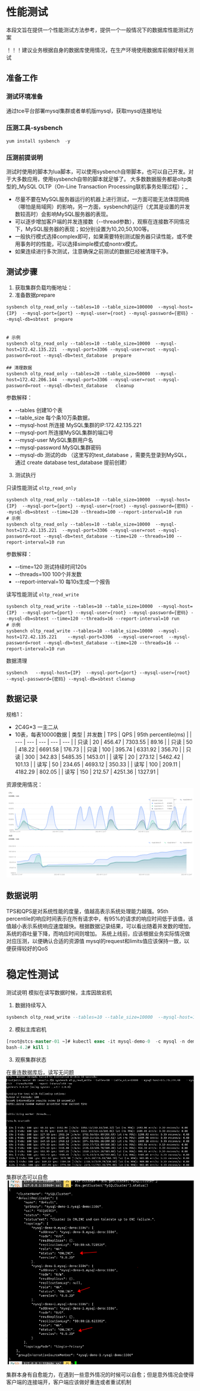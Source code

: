 ## 


# 性能测试
本段文旨在提供一个性能测试方法参考，提供一个一般情况下的数据库性能测试方案

！！！建议业务根据自身的数据库使用情况，在生产环境使用数据库前做好相关测试
## 准备工作
### 测试环境准备
 通过tce平台部署mysql集群或者单机版mysql，获取mysql连接地址
### 压测工具-sysbench
```sql
yum install sysbench  -y
```
### 压测前提说明
测试时使用的脚本为lua脚本，可以使用sysbench自带脚本，也可以自己开发。对于大多数应用，使用sysbench自带的脚本就足够了。  大多数数据服务都是oltp类型的_MySQL OLTP（On-Line Transaction Processing联机事务处理过程）；_

- 尽量不要在MySQL服务器运行的机器上进行测试，一方面可能无法体现网络（哪怕是局域网）的影响，另一方面，sysbench的运行（尤其是设置的并发数较高时）会影响MySQL服务器的表现。
- 可以逐步增加客户端的并发连接数（--thread参数），观察在连接数不同情况下，MySQL服务器的表现；如分别设置为10,20,50,100等。
- 一般执行模式选择complex即可，如果需要特别测试服务器只读性能，或不使用事务时的性能，可以选择simple模式或nontrx模式。
- 如果连续进行多次测试，注意确保之前测试的数据已经被清理干净。
## 测试步骤

1. 获取集群负载均衡地址：
2. 准备数据prepare 
```shell
sysbench oltp_read_only --tables=10 --table_size=100000  --mysql-host={IP}  --mysql-port={port} --mysql-user={root} --mysql-password={密码} --mysql-db=sbtest  prepare


# 示例
sysbench oltp_read_only --tables=10 --table_size=10000  --mysql-host=172.42.135.221  --mysql-port=3306 --mysql-user=root --mysql-password=root --mysql-db=test_database  prepare

## 清理数据
sysbench oltp_read_only --tables=20 --table_size=50000  --mysql-host=172.42.206.144  --mysql-port=3306 --mysql-user=root --mysql-password=root --mysql-db=test_database   cleanup
```
参数解释：

- --tables 创建10个表
- --table_size 每个条10万条数据，
- --mysql-host 所连接 MySQL集群的IP:172.42.135.221
- --mysql-port 所连接MySQL集群的端口号
- --mysql-user MySQL集群用户名 
- --mysql-password MySQL集群密码
- --mysql-db 测试的db （这里写的test_database ，需要先登录到MySQL，通过 create database test_database 提前创建）
3. 测试执行

只读性能测试 `oltp_read_only`
```shell
sysbench oltp_read_only --tables=10 --table_size=10000  --mysql-host={IP}  --mysql-port={port} --mysql-user={root} --mysql-password={密码} --mysql-db=sbtest --time=120 --threads=100 --report-interval=10 run
# 示例
sysbench oltp_read_only --tables=10 --table_size=10000  --mysql-host=172.42.135.221  --mysql-port=3306 --mysql-user=root --mysql-password=root --mysql-db=test_database --time=120 --threads=100 --report-interval=10 run
```
参数解释：

- --time=120 测试持续时间120s
- --threads=100   100个并发数
-  --report-interval=10  每10s生成一个报告

读写性能测试 `oltp_read_write`
```shell
sysbench oltp_read_write --tables=10 --table_size=10000  --mysql-host={IP}  --mysql-port={port} --mysql-user={root} --mysql-password={密码} --mysql-db=sbtest --time=120 --threads=16 --report-interval=10 run
# 示例
sysbench oltp_read_write --tables=10 --table_size=10000  --mysql-host=172.42.135.221    --mysql-port=3306  --mysql-user=root  --mysql-password=root --mysql-db=test_database --time=120 --threads=16 --report-interval=10 run
```


数据清理
```shell
sysbench   --mysql-host={IP}  --mysql-port={port} --mysql-user={root} --mysql-password={密码} --mysql-db=sbtest cleanup

```


## 数据记录

规格1： 

- 2C4G*3  一主二从
- 10表，每表10000数据
| 类型 | 并发数 | TPS | QPS | 95th percentile(ms) |
| --- | --- | --- | --- | --- |
| 只读 | 20 | 456.47 | 7303.55 | 89.16 |
| 只读 | 50 | 418.22 | 6691.58 | 176.73 |
| 只读 | 100 | 395.74  | 6331.92 | 356.70 |
| 只读 | 300 | 342.83 | 5485.35 | 1453.01 |
| 读写 | 20 | 273.12 | 5462.42 | 101.13 |
| 读写 | 50 | 234.65 | 4693.12 | 350.33 |
| 读写 | 100 | 209.11 | 4182.29 | 802.05 |
| 读写 | 150 | 212.57 | 4251.36  | 1327.91 |

资源使用情况：
![image.png](https://raw.githubusercontent.com/imdingtalk/img/images/202311081205716.png)

## 数据说明
TPS和QPS是对系统性能的度量，值越高表示系统处理能力越强。95th percentile的响应时间表示在所有请求中，有95%的请求的响应时间低于该值，该值越小表示系统响应速度越快。根据数据记录结果，可以看出随着并发数的增加，系统的吞吐量下降，而响应时间则增加。
系统上线前，应该根据业务实际情况做对应压测，以便确认合适的资源值
mysql的request和limits值应该保持一致，以便获得较好的QoS

# 稳定性测试

测试说明
模拟在读写数据时候，主库因故宕机

1. 数据持续写入
```sql
sysbench oltp_read_write --tables=10 --table_size=10000  --mysql-host=172.45.234.40    --mysql-port=3306  --mysql-user=root  --mysql-password=root --mysql-db=test_database --time=120 --threads=100  --report-interval=10 run
```

2. 模拟主库宕机
```sql
[root@stcs-master-01 ~]# kubectl exec -it mysql-demo-0  -c mysql -n demo bash
bash-4.2# kill 1
```

3. 观察集群状态

在重连数据库后，读写无问题
![image.png](https://raw.githubusercontent.com/imdingtalk/img/images/202311081204750.png)

集群状态可以自愈
![image.png](https://raw.githubusercontent.com/imdingtalk/img/images/202311081205935.png)

集群本身有自愈能力，在遇到一些意外情况的时候可以自愈；但是意外情况会使得客户端的连接端开，客户端应该做好重连或者重试机制













